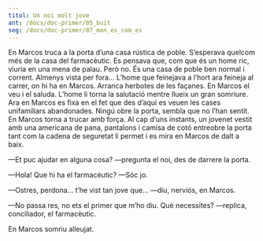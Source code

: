 ```yaml
---
titol: Un noi molt jove
ant: /docs/doc-primer/05_buit
seg: /docs/doc-primer/07_mon_es_com_es
---
```

En Marcos truca a la porta d’una casa rústica de poble. S’esperava quelcom més de la casa del farmacèutic. Es pensava que, com que és un home ric, viuria en una mena de palau. Però no. És una casa de poble ben normal i corrent. Almenys vista per fora… L’home que feinejava a l’hort ara feineja al carrer, on hi ha en Marcos. Arranca herbotes de les façanes. En Marcos el veu i el saluda. L’home li torna la salutació mentre llueix un gran somriure. Ara en Marcos es fixa en el fet que des d’aquí es veuen les cases unifamiliars abandonades. Ningú obre la porta, sembla que no l’han sentit. En Marcos torna a trucar amb força. Al cap d’uns instants, un jovenet vestit amb una americana de pana, pantalons i camisa de cotó entreobre la porta tant com la cadena de seguretat li permet i es mira en Marcos de dalt a baix. 

—Et puc ajudar en alguna cosa? —pregunta el noi, des de darrere la porta. 

—Hola! Que hi ha el farmacèutic? —Sóc jo.

—Ostres, perdona... t’he vist tan jove que... —diu, nerviós, en Marcos. 

—No passa res, no ets el primer que m’ho diu. Què necessites? —replica, conciliador, el farmacèutic.

En Marcos somriu alleujat.

